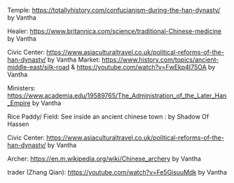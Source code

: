 
Temple: https://totallyhistory.com/confucianism-during-the-han-dynasty/ by Vantha

Healer: https://www.britannica.com/science/traditional-Chinese-medicine by Vantha

Civic Center: https://www.asiaculturaltravel.co.uk/political-reforms-of-the-han-dynasty/ by Vantha
Market: https://www.history.com/topics/ancient-middle-east/silk-road & https://youtube.com/watch?v=FwEkp4I75OA by Vantha

Ministers: https://www.academia.edu/19589765/The_Administration_of_the_Later_Han_Empire by Vantha

Rice Paddy/ Field: See inside an ancient chinese town : by Shadow Of Hassen

Civic Center: https://www.asiaculturaltravel.co.uk/political-reforms-of-the-han-dynasty/ by Vantha

Archer: https://en.m.wikipedia.org/wiki/Chinese_archery by Vantha


trader (Zhang Qian): https://youtube.com/watch?v=Fe5GisuuMdk by Vantha

